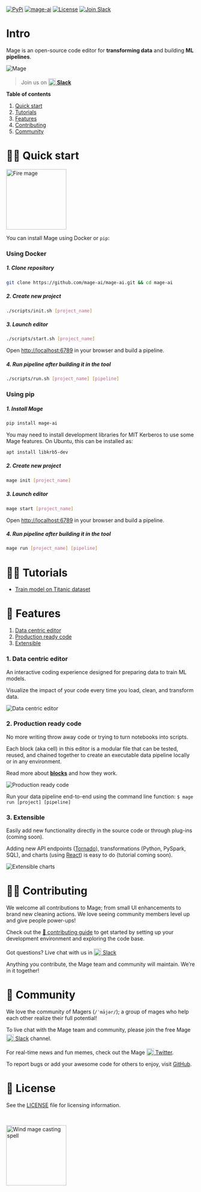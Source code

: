 [![PyPi](https://img.shields.io/pypi/v/mage-ai?color=orange)](https://pypi.org/project/mage-ai/)
[![mage-ai](https://img.shields.io/circleci/build/gh/mage-ai/mage-ai?color=%23159946&label=CircleCI&logo=circleci)](https://app.circleci.com/pipelines/github/mage-ai/mage-ai?branch=master&filter=all)
[![License](https://img.shields.io/github/license/mage-ai/mage-ai?color=red)](https://opensource.org/licenses/Apache-2.0)
[![Join Slack](https://img.shields.io/badge/Slack-Join%20Slack-blueviolet?logo=slack)](https://join.slack.com/t/mageai/shared_invite/zt-1adn34w4m-t~TcnPTlo3~5~d_0raOp6A)

# Intro

Mage is an open-source code editor for <b>transforming data</b> and building <b>ML pipelines</b>.

<img
  alt="Mage"
  src="media/tool-overview.png"
/>

> Join us on
> **[<img alt="Slack" height="20" src="https://thepostsportsbar.com/wp-content/uploads/2017/02/Slack-Logo.png" style="position: relative; top: 4px;" /> Slack](https://www.mage.ai/chat)**

**Table of contents**

1. [Quick start](#%EF%B8%8F-quick-start)
1. [Tutorials](#-tutorials)
1. [Features](#-features)
1. [Contributing](#%EF%B8%8F-contributing)
1. [Community](#-community)

# 🏃‍♀️ Quick start

<img alt="Fire mage" height="160" src="media/mage-fire-charging-up.svg" />

You can install Mage using Docker or `pip`:

### Using Docker

##### 1. Clone repository
```bash
git clone https://github.com/mage-ai/mage-ai.git && cd mage-ai
```

##### 2. Create new project
```bash
./scripts/init.sh [project_name]
```

##### 3. Launch editor
```bash
./scripts/start.sh [project_name]
```

Open [http://localhost:6789](http://localhost:6789) in your browser and build a pipeline.

##### 4. Run pipeline after building it in the tool
```bash
./scripts/run.sh [project_name] [pipeline]
```

### Using pip

##### 1. Install Mage
```bash
pip install mage-ai
```

You may need to install development libraries for MIT Kerberos to use some Mage features. On Ubuntu, this can be installed as:
```bash
apt install libkrb5-dev
```

##### 2. Create new project
```bash
mage init [project_name]
```

##### 3. Launch editor
```bash
mage start [project_name]
```

Open [http://localhost:6789](http://localhost:6789) in your browser and build a pipeline.

##### 4. Run pipeline after building it in the tool
```bash
mage run [project_name] [pipeline]
```

# 👩‍🏫 Tutorials

- [Train model on Titanic dataset](docs/tutorials/train_titanic_model/README.md)

# 🔮 Features

1. [Data centric editor](#1-data-centric-editor)
1. [Production ready code](#2-production-ready-code)
1. [Extensible](#3-extensible)

### 1. Data centric editor
An interactive coding experience designed for preparing data to train ML models.

Visualize the impact of your code every time you load, clean, and transform data.

<img
  alt="Data centric editor"
  src="media/data-centric-editor.png"
/>

### 2. Production ready code
No more writing throw away code or trying to turn notebooks into scripts.

Each block (aka cell) in this editor is a modular file that can be tested, reused,
and chained together to create an executable data pipeline locally or in any environment.

Read more about <b>[blocks](docs/blocks/README.md)</b> and how they work.

<img
  alt="Production ready code"
  src="media/data-pipeline.png"
/>

Run your data pipeline end-to-end using the command line function: `$ mage run [project] [pipeline]`

### 3. Extensible
Easily add new functionality directly in the source code or through plug-ins (coming soon).

Adding new API endpoints ([Tornado](https://www.tornadoweb.org/en/stable/)),
transformations (Python, PySpark, SQL),
and charts (using [React](https://reactjs.org/)) is easy to do (tutorial coming soon).

<img
  alt="Extensible charts"
  src="media/extensible-charts.png"
/>

# 🙋‍♀️ Contributing
We welcome all contributions to Mage;
from small UI enhancements to brand new cleaning actions.
We love seeing community members level up and give people power-ups!

Check out the [🎁 contributing guide](/docs/contributing/README.md) to get started
by setting up your development environment and
exploring the code base.

Got questions? Live chat with us in
[<img alt="Slack" height="20" src="https://thepostsportsbar.com/wp-content/uploads/2017/02/Slack-Logo.png" style="position: relative; top: 4px;" /> Slack](https://www.mage.ai/chat)

Anything you contribute, the Mage team and community will maintain. We’re in it together!

# 🧙 Community
We love the community of Magers (`/ˈmājər/`);
a group of mages who help each other realize their full potential!

To live chat with the Mage team and community,
please join the free Mage [<img alt="Slack" height="20" src="https://thepostsportsbar.com/wp-content/uploads/2017/02/Slack-Logo.png" style="position: relative; top: 4px;" /> Slack](https://www.mage.ai/chat)
channel.

For real-time news and fun memes, check out the Mage
[<img alt="Twitter" height="20" src="https://upload.wikimedia.org/wikipedia/commons/thumb/4/4f/Twitter-logo.svg/2491px-Twitter-logo.svg.png" style="position: relative; top: 4px;" /> Twitter](https://twitter.com/mage_ai).

To report bugs or add your awesome code for others to enjoy,
visit [GitHub](https://github.com/mage-ai/mage-ai).

# 🪪 License
See the [LICENSE](LICENSE) file for licensing information.

<br />

[<img alt="Wind mage casting spell" height="160" src="media/mage-wind-casting-spell.svg" />](https://www.mage.ai/)
